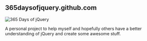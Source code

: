 ## 365daysofjquery.github.com

![365 Days of jQuery](http://365daysofjquery.github.com/img/logo-370x130.png)

A personal project to help myself and hopefully others have a better understanding of jQuery and create some awesome stuff.
